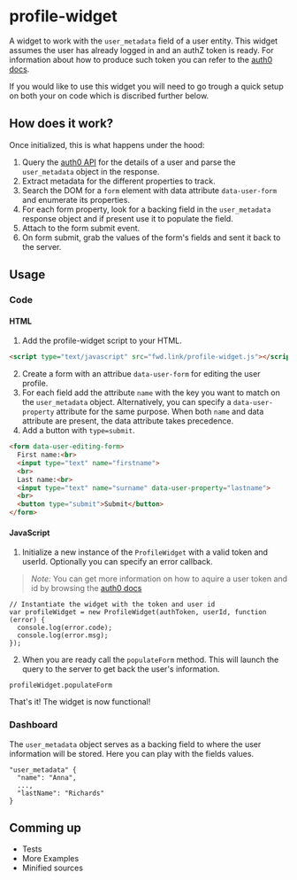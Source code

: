 # profile-widget

A widget to work with the `user_metadata` field of a user entity. This widget assumes the user has already logged in and an authZ token is ready. For information about how to produce such token you can refer to the [auth0 docs](https://auth0.com/docs).

If you would like to use this widget you will need to go trough a quick setup on both your on code which is discribed further below.

## How does it work?
Once initialized, this is what happens under the hood:

1. Query the [auth0 API](https://auth0.com/docs/api/v2) for the details of a user and parse the `user_metadata` object in the response. 
2. Extract metadata for the different properties to track.
3. Search the DOM for a `form` element with data attribute `data-user-form` and enumerate its properties.
4. For each form property, look for a backing field in the `user_metadata` response object and if present use it to populate the field.
5. Attach to the form submit event.
5. On form submit, grab the values of the form's fields and sent it back to the server.

## Usage
### Code
#### HTML

1. Add the profile-widget script to your HTML.

``` HTML
<script type="text/javascript" src="fwd.link/profile-widget.js"></script>
```

2. Create a form with an attribue `data-user-form` for editing the user profile. 
3. For each field add the attribute `name` with the key you want to match on the `user_metadata` object. Alternatively, you can specify a `data-user-property` attribute for the same purpose. When both `name` and data attribute are present, the data attribute takes precedence.
5. Add a button with `type=submit`.

``` HTML
<form data-user-editing-form>
  First name:<br>
  <input type="text" name="firstname">
  <br>
  Last name:<br>
  <input type="text" name="surname" data-user-property="lastname">
  <br>
  <button type="submit">Submit</button>
</form>
```

#### JavaScript

1. Initialize a new instance of the `ProfileWidget` with a valid token and userId. Optionally you can specify an error callback.

> *Note:* You can get more information on how to aquire a user token and id by browsing the [auth0 docs](https://auth0.com/docs)

``` JS
// Instantiate the widget with the token and user id
var profileWidget = new ProfileWidget(authToken, userId, function (error) {
  console.log(error.code);
  console.log(error.msg);
});
```

2. When you are ready call the `populateForm` method. This will launch the query to the server to get back the user's information.

``` JS
profileWidget.populateForm
```

That's it! The widget is now functional! 

### Dashboard
The  `user_metadata` object serves as a backing field to where the user information will be stored. Here you can play with the fields values.

``` JS
"user_metadata" {
  "name": "Anna",
  ...,
  "lastName": "Richards"
}
```

## Comming up
* Tests
* More Examples
* Minified sources
